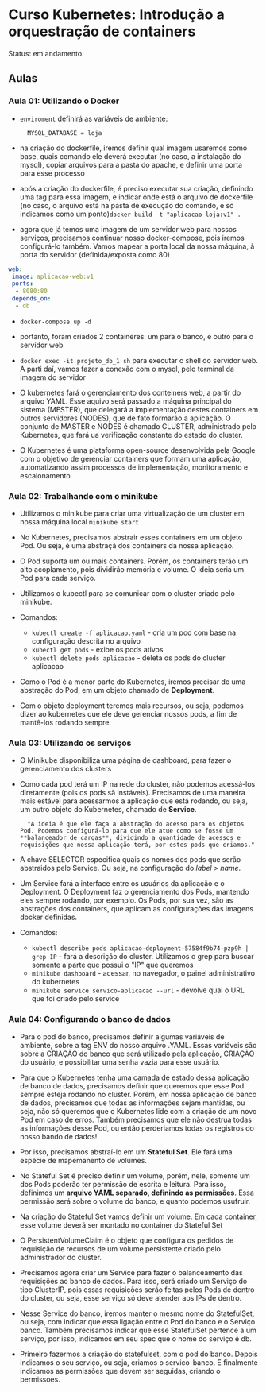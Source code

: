 # Curso Kubernetes: Introdução a orquestração de containers

Status: em andamento.

## Aulas

### Aula 01: Utilizando o Docker

- `enviroment` definirá as variáveis de ambiente:

        MYSQL_DATABASE = loja

- na criação do dockerfile, iremos definir qual imagem usaremos como base, quais comando ele deverá executar (no caso, a instalação do mysql), copiar arquivos para a pasta do apache, e definir uma porta para esse processo

- após a criação do dockerfile, é preciso executar sua criação, definindo uma tag para essa imagem, e indicar onde está o arquivo de dockerfile (no caso, o arquivo está na pasta de execução do comando, e só indicamos como um ponto)`docker build -t "aplicacao-loja:v1" .`

- agora que já temos uma imagem de um servidor web para nossos serviços, precisamos continuar nosso docker-compose, pois iremos configurá-lo também. Vamos mapear a porta local da nossa máquina, à porta do servidor (definida/exposta como 80)

```yaml
web:
 image: aplicacao-web:v1
 ports:
  - 8080:80
 depends_on:
  - db
```

- `docker-compose up -d`

- portanto, foram criados 2 containeres: um para o banco, e outro para o servidor web

- `docker exec -it projeto_db_1 sh` para executar o shell do servidor web. A parti daí, vamos fazer a conexão com o mysql, pelo terminal da imagem do servidor

- O kubernetes fará o gerenciamento dos conteiners web, a partir do arquivo YAML. Esse aquivo será passado a máquina principal do sistema (MESTER), que delegará a implementação destes containers em outros servidores (NODES), que de fato formarão a aplicação. O conjunto de MASTER e NODES é chamado CLUSTER, administrado pelo Kubernetes, que fará ua verificação constante do estado do cluster.

- O Kubernetes é uma plataforma open-source desenvolvida pela Google com o objetivo de gerenciar containers que formam uma aplicação, automatizando assim processos de implementação, monitoramento e escalonamento

### Aula 02: Trabalhando com o minikube

- Utilizamos o minikube para criar uma virtualização de um cluster em nossa máquina local `minikube start`

- No Kubernetes, precisamos abstrair esses containers em um objeto Pod. Ou seja, é uma abstraçã dos containers da nossa aplicação.

- O Pod suporta um ou mais containers. Porém, os containers terão um alto acoplamento, pois dividirão memória e volume. O ideia seria um Pod para cada serviço.

- Utilizamos o kubectl para se comunicar com o cluster criado pelo minikube.

- Comandos:

  - `kubectl create -f aplicacao.yaml` - cria um pod com base na configuração descrita no arquivo
  - `kubectl get pods` - exibe os pods ativos
  - `kubectl delete pods aplicacao` - deleta os pods do cluster aplicacao

- Como o Pod é a menor parte do Kubernetes, iremos precisar de uma abstração do Pod, em um objeto chamado de **Deployment**.

- Com o objeto deployment teremos mais recursos, ou seja, podemos dizer ao kubernetes que ele deve gerenciar nossos pods, a fim de mantê-los rodando sempre.

### Aula 03: Utilizando os serviços

- O Minikube disponibiliza uma página de dashboard, para fazer o gerenciamento dos clusters

- Como cada pod terá um IP na rede do cluster, não podemos acessá-los diretamente (pois os pods sã instáveis). Precisamos de uma maneira mais estável para acessarmos a aplicação que está rodando, ou seja, um outro objeto do Kubernetes, chamado de **Service**.

        "A ideia é que ele faça a abstração do acesso para os objetos Pod. Podemos configurá-lo para que ele atue como se fosse um **balanceador de cargas**, dividindo a quantidade de acessos e requisições que nossa aplicação terá, por estes pods que criamos."

- A chave SELECTOR especifica quais os nomes dos pods que serão abstraidos pelo Service. Ou seja, na configuração do *label > name*.

- Um Service fará a interface entre os usuários da aplicação e o Deployment. O Deployment faz o gerenciamento dos Pods, mantendo eles sempre rodando, por exemplo. Os Pods, por sua vez, são as abstrações dos containers, que aplicam as configurações das imagens docker definidas.

- Comandos:

  - `kubectl describe pods aplicacao-deployment-57584f9b74-pzp9h | grep IP` - fará a descrição do cluster. Utilizamos o grep para buscar somente a parte que possui o "IP" que queremos
  - `minikube dashboard` - acessar, no navegador, o painel administrativo do kubernetes
  - `minikube service servico-aplicacao --url` - devolve qual o URL que foi criado pelo service

### Aula 04: Configurando o banco de dados

- Para o pod do banco, precisamos definir algumas variáveis de ambiente, sobre a tag ENV do nosso arquivo .YAML. Essas variáveis são sobre a CRIAÇÃO do banco que será utilizado pela aplicação, CRIAÇÃO do usuário, e possibilitar uma senha vazia para esse usuário.

- Para que o Kubernetes tenha uma camada de estado dessa aplicação de banco de dados, precisamos definir que queremos que esse Pod sempre esteja rodando no cluster. Porém, em nossa aplicação de banco de dados, precisamos que todas as informações sejam mantidas, ou seja, não só queremos que o Kubernetes lide com a criação de um novo Pod em caso de erros. Também precisamos que ele não destrua todas as informações desse Pod, ou então perderiamos todas os registros do nosso bando de dados!

- Por isso, precisamos abstraí-lo em um **Stateful Set**.  Ele fará uma espécie de mapemanento de volumes.

- No Stateful Set é preciso definir um volume, porém, nele, somente um dos Pods poderão ter permissão de escrita e leitura. Para isso, definimos um **arquivo YAML separado, definindo as permissões**. Essa permissão será sobre o volume do banco, e quanto podemos usufruir.

- Na criação do Stateful Set vamos definir um volume. Em cada container, esse volume deverá ser montado no container do Stateful Set

- O PersistentVolumeClaim é o objeto que configura os pedidos de requisição de recursos de um volume persistente criado pelo administrador do cluster.

- Precisamos agora criar um Service para fazer o balanceamento das requisições ao banco de dados. Para isso, será criado um Serviço do tipo ClusterIP, pois essas requisições serão feitas pelos Pods de dentro do cluster, ou seja, esse serviço só deve atender aos IPs de dentro.

- Nesse Service do banco, iremos manter o mesmo nome do StatefulSet, ou seja, com indicar que essa ligação entre o Pod do banco e o Serviço banco.  Também precisamos indicar que esse StatefulSet pertence a um serviço, por isso, indicamos em seu spec que o nome do serviço é db.

- Primeiro fazermos a criação do statefulset, com o pod do banco. Depois indicamos o seu serviço, ou seja, criamos o servico-banco. E finalmente indicamos as permissões que devem ser seguidas, criando o permissoes.


